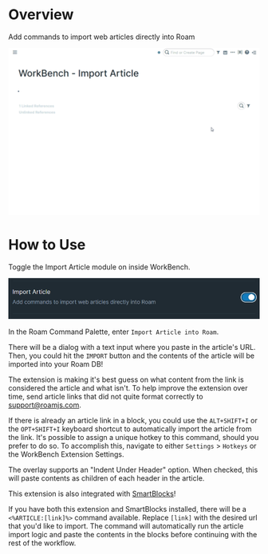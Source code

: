 # Overview

Add commands to import web articles directly into Roam

![](media/short-demo-import-article.gif)

# How to Use

Toggle the Import Article module on inside WorkBench.

![](media/toggle-import-article.png)

In the Roam Command Palette, enter `Import Article into Roam`.

There will be a dialog with a text input where you paste in the article's URL. Then, you could hit the `IMPORT` button and the contents of the article will be imported into your Roam DB!

The extension is making it's best guess on what content from the link is considered the article and what isn't. To help improve the extension over time, send article links that did not quite format correctly to support@roamjs.com.

If there is already an article link in a block, you could use the `ALT+SHIFT+I` or the `OPT+SHIFT+I` keyboard shortcut to automatically import the article from the link. It's possible to assign a unique hotkey to this command, should you prefer to do so. To accomplish this, navigate to either `Settings` > `Hotkeys` or the WorkBench Extension Settings.

The overlay supports an "Indent Under Header" option. When checked, this will paste contents as children of each header in the article.

This extension is also integrated with [SmartBlocks](https://github.com/RoamJS/smartblocks)!

If you have both this extension and SmartBlocks installed, there will be a `<%ARTICLE:[link]%>` command available. Replace `[link]` with the desired url that you'd like to import. The command will automatically run the article import logic and paste the contents in the blocks before continuing with the rest of the workflow.
